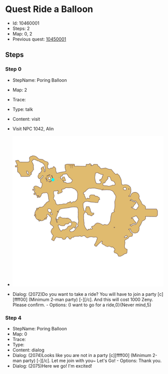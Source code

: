 # Quest Ride a Balloon

- Id: 10460001
- Steps: 2
- Map: 0, 2
- Previous quest: [10450001](10450001.md)

## Steps

### Step 0
- StepName:  Poring Balloon
- Map:  2
- Trace:  
- Type:  talk
- Content:  visit
- Visit NPC 1042, Alin

- ![images/10460001_0.png](images/10460001_0.png)
- Dialog: (2072)Do you want to take a ride? You will have to join a party [c][ffff00] (Minimum 2-man party) [-][/c]. And this will cost 1000 Zeny. Please confirm. - Options: {I want to go for a ride,0}{Never mind,5}


### Step 4
- StepName:  Poring Balloon
- Map:  0
- Trace:  
- Type:  
- Content:  dialog
- Dialog: (2074)Looks like you are not in a party [c][ffff00] (Minimum 2-man party) [-][/c]. Let me join with you~ Let's Go! - Options: Thank you.
- Dialog: (2075)Here we go! I'm excited!


